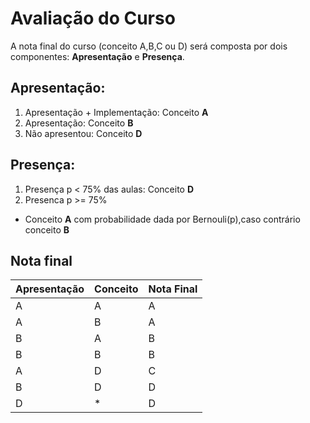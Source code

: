 # Avaliação do Curso
A nota final do curso  (conceito A,B,C ou D) será composta por dois componentes: **Apresentação** e **Presença**.
## Apresentação:
1. Apresentação + Implementação: Conceito **A**
2. Apresentação: Conceito **B**
3. Não apresentou: Conceito **D**

## Presença:
1. Presença p < 75% das aulas: Conceito **D**
2. Presenca p >= 75%
  - Conceito **A** com probabilidade dada por Bernouli(p),caso contrário conceito **B**

## Nota final
Apresentação | Conceito | Nota Final
-------------|----------|-----------
A            |  A       | A
A|B|A
B|A|B
B|B|B
A|D|C
B|D|D
D|*|D
    
